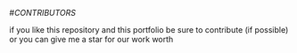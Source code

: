 #*CONTRIBUTORS*

if you like this repository and this portfolio be sure to contribute (if possible) or you can give me a star for our work worth 
